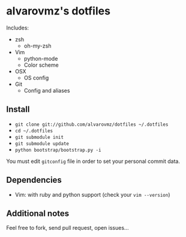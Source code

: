 # alvarovmz's dotfiles

Includes:

* zsh
  * oh-my-zsh
* Vim
  * python-mode
  * Color scheme
* OSX
  * OS config
* Git
  * Config and aliases

## Install

- `git clone git://github.com/alvarovmz/dotfiles ~/.dotfiles`
- `cd ~/.dotfiles`
- `git submodule init`
- `git submodule update`
- `python bootstrap/bootstrap.py -i`

You must edit `gitconfig` file in order to set your personal commit data.

## Dependencies

* Vim: with ruby and python support (check your `vim --version`)


## Additional notes

Feel free to fork, send pull request, open issues...
